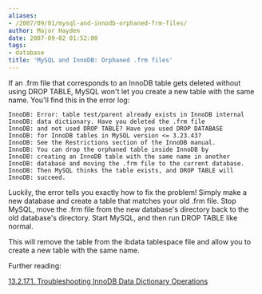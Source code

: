```yaml
---
aliases:
- /2007/09/01/mysql-and-innodb-orphaned-frm-files/
author: Major Hayden
date: 2007-09-02 01:52:00
tags:
- database
title: 'MySQL and InnoDB: Orphaned .frm files'
---
```


If an .frm file that corresponds to an InnoDB table gets deleted without using DROP TABLE, MySQL won't let you create a new table with the same name. You'll find this in the error log:

```
InnoDB: Error: table test/parent already exists in InnoDB internal
InnoDB: data dictionary. Have you deleted the .frm file
InnoDB: and not used DROP TABLE? Have you used DROP DATABASE
InnoDB: for InnoDB tables in MySQL version <= 3.23.43?
InnoDB: See the Restrictions section of the InnoDB manual.
InnoDB: You can drop the orphaned table inside InnoDB by
InnoDB: creating an InnoDB table with the same name in another
InnoDB: database and moving the .frm file to the current database.
InnoDB: Then MySQL thinks the table exists, and DROP TABLE will
InnoDB: succeed.
```

Luckily, the error tells you exactly how to fix the problem! Simply make a new database and create a table that matches your old .frm file. Stop MySQL, move the .frm file from the new database's directory back to the old database's directory. Start MySQL, and then run DROP TABLE like normal.

This will remove the table from the ibdata tablespace file and allow you to create a new table with the same name.

Further reading:

[13.2.17.1. Troubleshooting InnoDB Data Dictionary Operations][1]

 [1]: http://dev.mysql.com/doc/refman/5.0/en/innodb-troubleshooting-datadict.html